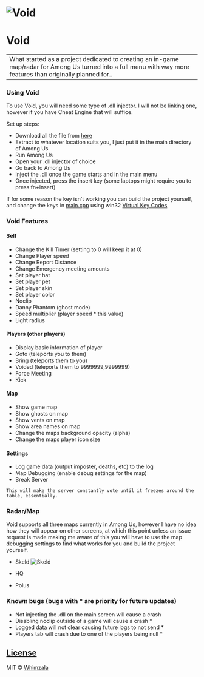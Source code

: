 # ![Void](https://github.com/whimzala/Void/blob/main/Images/void_main.png)
# Void
<table>
<tr>
<td>
What started as a project dedicated to creating an in-game map/radar for Among Us turned into a full menu with way more features than originally planned for..
</td>
</tr>
</table>

### Using Void
To use Void, you will need some type of .dll injector. I will not be linking one, however if you have Cheat Engine that will suffice.

Set up steps:

- Download all the file from [here](https://github.com/whimzala/Void/blob/master/Final)
- Extract to whatever location suits you, I just put it in the main directory of Among Us
- Run Among Us
- Open your .dll injector of choice
- Go back to Among Us
- Inject the .dll once the game starts and in the main menu
- Once injected, press the insert key (some laptops might require you to press fn+insert)

If for some reason the key isn't working you can build the project yourself, and change the keys in [main.cpp](https://github.com/whimzala/Void/blob/master/src/main.cpp) using win32 [Virtual Key Codes ](https://docs.microsoft.com/en-us/windows/win32/inputdev/virtual-key-codes)

### Void Features
#### Self
- Change the Kill Timer (setting to 0 will keep it at 0)
- Change Player speed
- Change Report Distance
- Change Emergency meeting amounts
- Set player hat
- Set player pet
- Set player skin
- Set player color
- Noclip
- Danny Phantom (ghost mode)
- Speed multiplier (player speed * this value)
- Light radius
#### Players (other players)
- Display basic information of player
- Goto (teleports you to them)
- Bring (teleports them to you)
- Voided (teleports them to 9999999,9999999)
- Force Meeting
- Kick
#### Map
- Show game map
- Show ghosts on map
- Show vents on map
- Show area names on map
- Change the maps background opacity (alpha)
- Change the maps player icon size
#### Settings
- Log game data (output imposter, deaths, etc) to the log
- Map Debugging (enable debug settings for the map)
- Break Server
```
This will make the server constantly vote until it freezes around the table, essentially.
```

### Radar/Map
Void supports all three maps currently in Among Us, however I have no idea how they will appear on other screens, at which this point unless an issue request is made making me aware of this you will have to use the map debugging settings to find what works for you and build the project yourself.

- Skeld
![Skeld](https://github.com/whimzala/Void/blob/main/Images/void_main.png)
- HQ

- Polus

### Known bugs (bugs with * are priority for future updates)

- Not injecting the .dll on the main screen will cause a crash
- Disabling noclip outside of a game will cause a crash *
- Logged data will not clear causing future logs to not send *
- Players tab will crash due to one of the players being null *

## [License](https://github.com/whimzala/Void/blob/master/LICENSE)

MIT © [Whimzala](https://github.com/whimzala)
